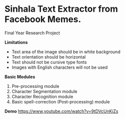 # Sinhala Text Extractor from Facebook Memes.

Final Year Research Project

**Limitations**
- Text area of the image should be in white background
- Text orientation should be horizontal
- Text should not be cursive type fonts
- Images with English characters will not be used

**Basic Modules**
1.  Pre-processing module
2.  Character Segmentation module
3.  Character Recognition module
4.  Basic spell-correction (Post-processing) module

**Demo**
https://www.youtube.com/watch?v=9tDVcUnKiZs
